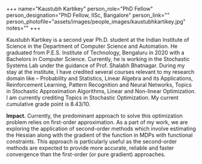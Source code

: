 +++
name="Kaustubh Kartikey"
person_role="PhD Fellow"
person_designation="PhD Fellow, IISc, Bangalore"
person_link=""
person_photofile="assets/images/people_images/kaustubhkartikey.jpg"
notes=""
+++

Kaustubh Kartikey is a second year Ph.D. student at the Indian Institute of Science in the Department of Computer Science and Automation. He graduated from P.E.S. Institute of Technology, Bengaluru in 2020 with a Bachelors in Computer Science. Currently, he is working in the Stochastic Systems Lab under the guidance of Prof. Shalabh Bhatnagar. During my stay at the institute, I have credited several courses relevant to my research domain like – Probability and Statistics, Linear Algebra and its Applications, Reinforcement Learning, Pattern Recognition and Neural Networks, Topics in Stochastic Approximation Algorithms, Linear and Non-linear Optimization. I am currently crediting Topics in Stochastic Optimization. My current cumulative grade point is 8.43/10.


<b>Impact.</b> Currently, the predominant approach to solve this optimization problem relies on first-order approximation. As a part of my work, we are exploring the application of second-order methods which involve estimating the Hessian along with the gradient of the function in MDPs with functional constraints. This approach is particularly useful as the second-order methods are expected to provide more accurate, reliable and faster convergence than the first-order (or pure gradient) approaches.

